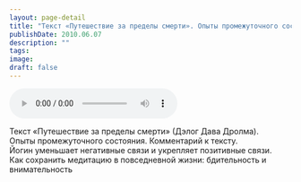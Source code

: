 ```yaml
---
layout: page-detail
title: "Текст «Путешествие за пределы смерти». Опыты промежуточного состояния"
publishDate: 2010.06.07
description: ""
tags:
image:
draft: false
---
```


<audio title="2010.06.07 - Текст «Путешествие за пределы смерти». Опыты промежуточного состояния.mp3" src="/upload/iblock/f16/f164585b8a0c12aa6cda730cac5dcc38.mp3" controls=""></audio>

 Текст «Путешествие за пределы смерти» (Дэлог Дава Дролма).  
 Опыты промежуточного состояния. Комментарий к тексту.   
 Йогин уменьшает негативные связи и укрепляет позитивные связи.  
 Как сохранить медитацию в повседневной жизни: бдительность и внимательность   

  
